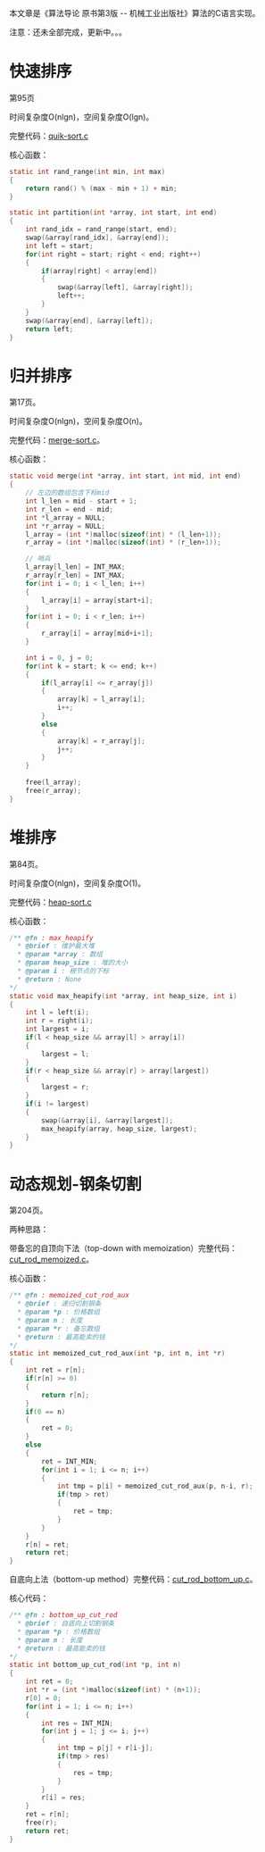 本文章是《算法导论 原书第3版 -- 机械工业出版社》算法的C语言实现。

注意：还未全部完成，更新中。。。

# 快速排序

第95页

时间复杂度O(nlgn)，空间复杂度O(lgn)。

完整代码：[quik-sort.c](https://gitee.com/lioneie/blog/blob/master/algorithms-%E7%AE%97%E6%B3%95/intro2algo-%E7%AE%97%E6%B3%95%E5%AF%BC%E8%AE%BA/quick-sort.c)

核心函数：

```c
static int rand_range(int min, int max)
{
    return rand() % (max - min + 1) + min;
}

static int partition(int *array, int start, int end)
{
    int rand_idx = rand_range(start, end);
    swap(&array[rand_idx], &array[end]);
    int left = start;
    for(int right = start; right < end; right++)
    {   
        if(array[right] < array[end])
        {
            swap(&array[left], &array[right]);
            left++;
        }
    }   
    swap(&array[end], &array[left]);
    return left;
}
```

# 归并排序

第17页。

时间复杂度O(nlgn)，空间复杂度O(n)。

完整代码：[merge-sort.c](https://gitee.com/lioneie/blog/blob/master/algorithms-%E7%AE%97%E6%B3%95/intro2algo-%E7%AE%97%E6%B3%95%E5%AF%BC%E8%AE%BA/merge-sort.c)。

核心函数：

```c
static void merge(int *array, int start, int mid, int end)
{
    // 左边的数组包含下标mid
    int l_len = mid - start + 1;
    int r_len = end - mid;
    int *l_array = NULL;
    int *r_array = NULL;
    l_array = (int *)malloc(sizeof(int) * (l_len+1));
    r_array = (int *)malloc(sizeof(int) * (r_len+1));

    // 哨兵
    l_array[l_len] = INT_MAX;
    r_array[r_len] = INT_MAX;
    for(int i = 0; i < l_len; i++)
    {   
        l_array[i] = array[start+i];
    }   
    for(int i = 0; i < r_len; i++)
    {   
        r_array[i] = array[mid+i+1];
    }   

    int i = 0, j = 0;
    for(int k = start; k <= end; k++)
    {   
        if(l_array[i] <= r_array[j])
        {
            array[k] = l_array[i];
            i++;
        }
        else
        {
            array[k] = r_array[j];
            j++;
        }
    }   
    
    free(l_array);
    free(r_array);
}
```

# 堆排序

第84页。

时间复杂度O(nlgn)，空间复杂度O(1)。

完整代码：[heap-sort.c](https://gitee.com/lioneie/blog/blob/master/algorithms-%E7%AE%97%E6%B3%95/intro2algo-%E7%AE%97%E6%B3%95%E5%AF%BC%E8%AE%BA/heap-sort.c)

核心函数：

```c
/** @fn : max_heapify
  * @brief : 维护最大堆
  * @param *array : 数组
  * @param heap_size : 堆的大小
  * @param i : 根节点的下标
  * @return : None
*/
static void max_heapify(int *array, int heap_size, int i)
{
    int l = left(i);
    int r = right(i);
    int largest = i;
    if(l < heap_size && array[l] > array[i])
    {
        largest = l;
    }
    if(r < heap_size && array[r] > array[largest])
    {
        largest = r;
    }
    if(i != largest)
    {
        swap(&array[i], &array[largest]);
        max_heapify(array, heap_size, largest);
    }
}
```

# 动态规划-钢条切割

第204页。

两种思路：

带备忘的自顶向下法（top-down with memoization）完整代码：[cut_rod_memoized.c](https://gitee.com/lioneie/blog/blob/master/algorithms-%E7%AE%97%E6%B3%95/intro2algo-%E7%AE%97%E6%B3%95%E5%AF%BC%E8%AE%BA/cut_rod_memoized.c)。

核心函数：

```c
/** @fn : memoized_cut_rod_aux
  * @brief : 递归切割钢条
  * @param *p : 价格数组
  * @param n : 长度
  * @param *r : 备忘数组
  * @return : 最高能卖的钱
*/
static int memoized_cut_rod_aux(int *p, int n, int *r)
{
    int ret = r[n];
    if(r[n] >= 0)
    {
        return r[n];
    }
    if(0 == n)
    {
        ret = 0;
    }
    else
    {
        ret = INT_MIN;
        for(int i = 1; i <= n; i++)
        {
            int tmp = p[i] + memoized_cut_rod_aux(p, n-i, r);
            if(tmp > ret)
            {
                ret = tmp;
            }
        }
    }
    r[n] = ret;
    return ret;
}
```

自底向上法（bottom-up method）完整代码：[cut_rod_bottom_up.c](https://gitee.com/lioneie/blog/blob/master/algorithms-%E7%AE%97%E6%B3%95/intro2algo-%E7%AE%97%E6%B3%95%E5%AF%BC%E8%AE%BA/cut_rod_bottom_up.c)。

核心代码：

```c
/** @fn : bottom_up_cut_rod
  * @brief : 自底向上切割钢条
  * @param *p : 价格数组
  * @param n : 长度
  * @return : 最高能卖的钱
*/
static int bottom_up_cut_rod(int *p, int n)
{
    int ret = 0;
    int *r = (int *)malloc(sizeof(int) * (n+1));
    r[0] = 0;
    for(int i = 1; i <= n; i++)
    {
        int res = INT_MIN;
        for(int j = 1; j <= i; j++)
        {
            int tmp = p[j] + r[i-j];
            if(tmp > res)
            {
                res = tmp;
            }
        }
        r[i] = res;
    }
    ret = r[n];
    free(r);
    return ret;
}
```

